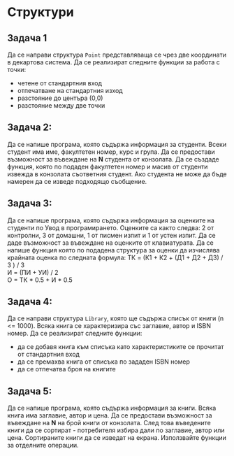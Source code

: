 # Структури

## Задача 1
Да се направи структура ```Point``` представляваща се чрез две координати в декартова система. Да се реализират следните функции за работа с точки: 	

- четене от стандартния вход 	
- отпечатване на стандартния изход 	
- разстояние до центъра (0,0) 	
- разстояние между две точки 	

## Задача 2:
Да се напише програма, която съдържа информация за студенти. Всеки студент има име, факултетен номер, курс и група. Да се предостави възможност за въвеждане на **N** студента от конзолата. Да се създаде функция, която по подаден факултетен номер и масив от студенти извежда в конзолата съответния студент. Ако студента не може да бъде намерен да се изведе подходящо съобщение.

## Задача 3:
Да се напише програма, която съдържа информация за оценките на студенти по Увод в програмирането. Оценките са както следва: 2 от контролни, 3 от домашни, 1 от писмен изпит и 1 от устен изпит. Да се даде възможност за въвеждане на оценките от клавиатурата. Да се напише функция която по подадена структура за оценки да изчислява крайната оценка по следната формула:
ТК = (К1 + К2 + (Д1 + Д2 + Д3) / 3 ) / 3    
И = (ПИ + УИ) / 2   
О = ТК * 0.5 + И * 0.5  

## Задача 4:
Да се направи структура ```Library```, която ще съдържа списък от книги (n <= 1000). Всяка книга се характеризира със заглавие, автор и ISBN номер. Да се реализират следните функции: 	

- да се добавя книга към списъка като характеристиките се прочитат от стандартния вход 	
- да се премахва книга от списъка по зададен ISBN номер
- да се отпечатва броя на книгите 

## Задача 5:
Да се напише програма, която съдържа информация за книги. Всяка книга има заглавие, автор и цена. Да се предостави възможност за въвеждане на **N** на брой книги от конзолата. След това въведените книги да се сортират - потребителя избира дали по заглавие, автор или цена. Сортираните книги да се изведат на екрана. Използвайте функции за отделните операции.
